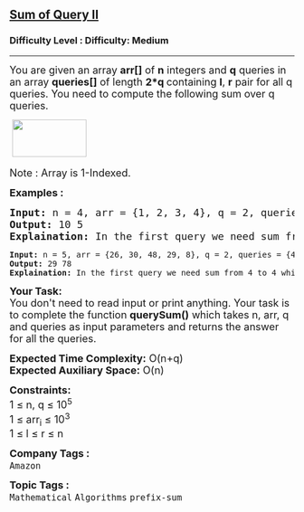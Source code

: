 <h2><a href="https://www.geeksforgeeks.org/problems/sum-of-query-ii5310/1">Sum of Query II</a></h2><h3>Difficulty Level : Difficulty: Medium</h3><hr><div class="problems_problem_content__Xm_eO" bis_skin_checked="1"><p><span style="font-size: 18px;">You are given an array <strong>arr[]</strong> of <strong>n</strong> integers and <strong>q</strong> queries in an array <strong>queries[]</strong> of length <strong>2*q </strong>containing <strong>l</strong>, <strong>r</strong> pair for all q queries. You need to compute the following sum over q queries.</span></p>
<p><span style="font-size: 18px;">&nbsp;<img src="https://media.geeksforgeeks.org/img-practice/prod/addEditProblem/705010/Web/Other/blobid0_1717675141.png" width="131" height="66"></span></p>
<p><span style="font-size: 18px;">Note : Array is 1-Indexed.</span></p>
<p><strong><span style="font-size: 18px;">Examples :<br></span></strong></p>
<pre><span style="font-size: 18px;"><strong>Input:</strong> n = 4, arr = {1, 2, 3, 4}, q = 2, queries = {1, 4, 2, 3}
<strong>Output:</strong> 10 5
<strong>Explaination:</strong> In the first query we need sum from 1 to 4 which is 1+2+3+4 = 10. In the second query we need sum from 2 to 3 which is 2 + 3 = 5.<br></span></pre>
<pre><strong>Input:</strong> n = 5, arr = {26, 30, 48, 29, 8}, q = 2, queries = {4, 4, 2, 3}
<strong>Output:</strong> 29 78
<strong>Explaination:</strong> In the first query we need sum from 4 to 4 which is 29. In the second query we need sum from 2 to 3 which is 30 + 48 = 78.</pre>
<p><span style="font-size: 18px;"><strong>Your Task:</strong><br>You don't need to read input or print anything. Your task is to complete the function <strong>querySum()</strong> which takes n, arr, q and queries as input parameters and returns the answer for all the queries.</span></p>
<p><span style="font-size: 18px;"><strong>Expected Time Complexity:</strong> O(n+q)<br><strong>Expected Auxiliary Space:</strong> O(n)</span></p>
<p><span style="font-size: 18px;"><strong>Constraints:</strong><br>1 ≤ n, q ≤ 10<sup>5</sup><br>1 ≤ arr<sub>i</sub> ≤ 10<sup>3</sup><br>1 ≤ l ≤ r ≤ n</span></p></div><p><span style=font-size:18px><strong>Company Tags : </strong><br><code>Amazon</code>&nbsp;<br><p><span style=font-size:18px><strong>Topic Tags : </strong><br><code>Mathematical</code>&nbsp;<code>Algorithms</code>&nbsp;<code>prefix-sum</code>&nbsp;